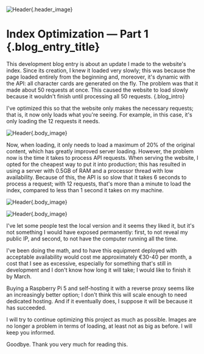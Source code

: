 ![Header](/blog/images/Index_Optimization_Part1.webp){.header_image}
# Index Optimization — Part 1 {.blog_entry_title}

This development blog entry is about an update I made to the website's index. Since its creation, I knew it loaded very slowly; this was because the page loaded entirely from the beginning and, moreover, it's dynamic with the API: all character cards are generated on the fly. The problem was that it made about 50 requests at once. This caused the website to load slowly because it wouldn't finish until processing all 50 requests.
{.blog_intro}

I've optimized this so that the website only makes the necessary requests; that is, it now only loads what you're seeing. For example, in this case, it's only loading the 12 requests it needs.

![Header](/blog/images/Characters_Loaded_Index_1.webp){.body_image}

Now, when loading, it only needs to load a maximum of 20% of the original content, which has greatly improved server loading. However, the problem now is the time it takes to process API requests. When serving the website, I opted for the cheapest way to put it into production; this has resulted in using a server with 0.5GB of RAM and a processor thread with low availability. Because of this, the API is so slow that it takes 6 seconds to process a request; with 12 requests, that's more than a minute to load the index, compared to less than 1 second it takes on my machine.

![Header](/blog/images/Example_Remote_Server_1.webp){.body_image}

![Header](/blog/images/Example_LocalHost_Server_1.webp){.body_image}

I've let some people test the local version and it seems they liked it, but it's not something I would have exposed permanently: first, to not reveal my public IP, and second, to not have the computer running all the time.

I've been doing the math, and to have this equipment deployed with acceptable availability would cost me approximately €30-40 per month, a cost that I see as excessive, especially for something that's still in development and I don't know how long it will take; I would like to finish it by March.

Buying a Raspberry Pi 5 and self-hosting it with a reverse proxy seems like an increasingly better option; I don't think this will scale enough to need dedicated hosting. And if it eventually does, I suppose it will be because it has succeeded.

I will try to continue optimizing this project as much as possible. Images are no longer a problem in terms of loading, at least not as big as before. I will keep you informed.

Goodbye. Thank you very much for reading this.